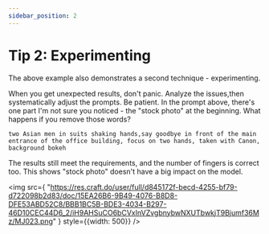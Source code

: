 ```yaml
---
sidebar_position: 2
---
```


# Tip 2: Experimenting

The above example also demonstrates a second technique - experimenting.

When you get unexpected results, don't panic. Analyze the issues,then systematically adjust the prompts. Be patient. In the prompt above, there's one part I'm not sure you noticed - the "stock photo" at the beginning. What happens if you remove those words?

```other
two Asian men in suits shaking hands,say goodbye in front of the main entrance of the office building, focus on two hands, taken with Canon, background bokeh
```

The results still meet the requirements, and the number of fingers is correct too. This shows "stock photo" doesn't have a big impact on the model.

<img
src={
"https://res.craft.do/user/full/d845172f-becd-4255-bf79-d722098b2d83/doc/15EA26B6-9B49-4076-B8D8-DFE53ABD52C8/BBB1BC5B-BDE3-4034-B297-46D10CEC44D6_2/iH9AHSuCO6bCVxInVZvgbnybwNXUTbwkjT9Bjumf36Mz/MJ023.png"
}
style={{width: 500}}
/>
